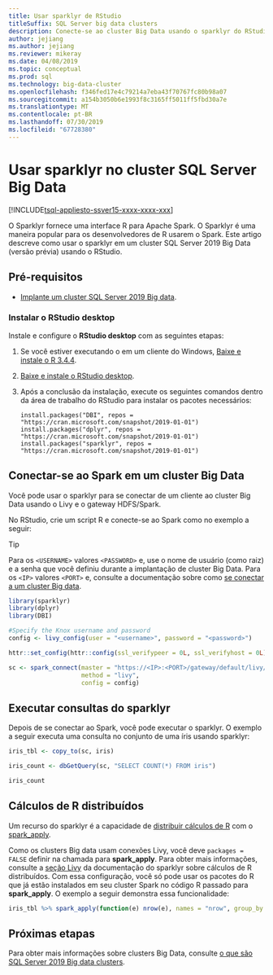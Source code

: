 ```yaml
---
title: Usar sparklyr de RStudio
titleSuffix: SQL Server big data clusters
description: Conecte-se ao cluster Big Data usando o sparklyr do RStudio.
author: jejiang
ms.author: jejiang
ms.reviewer: mikeray
ms.date: 04/08/2019
ms.topic: conceptual
ms.prod: sql
ms.technology: big-data-cluster
ms.openlocfilehash: f346fed17e4c79214a7eba43f70767fc80b98a07
ms.sourcegitcommit: a154b3050b6e1993f8c3165ff5011ff5fbd30a7e
ms.translationtype: MT
ms.contentlocale: pt-BR
ms.lasthandoff: 07/30/2019
ms.locfileid: "67728380"
---
```

# <a name="use-sparklyr-in-sql-server-big-data-cluster"></a>Usar sparklyr no cluster SQL Server Big Data

[!INCLUDE[tsql-appliesto-ssver15-xxxx-xxxx-xxx](../includes/tsql-appliesto-ssver15-xxxx-xxxx-xxx.md)]

O Sparklyr fornece uma interface R para Apache Spark. O Sparklyr é uma maneira popular para os desenvolvedores de R usarem o Spark. Este artigo descreve como usar o sparklyr em um cluster SQL Server 2019 Big Data (versão prévia) usando o RStudio.

## <a name="prerequisites"></a>Pré-requisitos

- [Implante um cluster SQL Server 2019 Big data](quickstart-big-data-cluster-deploy.md).

### <a name="install-rstudio-desktop"></a>Instalar o RStudio desktop

Instale e configure o **RStudio desktop** com as seguintes etapas:

1. Se você estiver executando o em um cliente do Windows, [Baixe e instale o R 3.4.4](https://cran.rstudio.com/bin/windows/base/old/3.4.4).

1. [Baixe e instale o RStudio desktop](https://www.rstudio.com/products/rstudio/download/).

1. Após a conclusão da instalação, execute os seguintes comandos dentro da área de trabalho do RStudio para instalar os pacotes necessários:

   ```RStudioDesktop
   install.packages("DBI", repos = "https://cran.microsoft.com/snapshot/2019-01-01")
   install.packages("dplyr", repos = "https://cran.microsoft.com/snapshot/2019-01-01")
   install.packages("sparklyr", repos = "https://cran.microsoft.com/snapshot/2019-01-01")
   ```

## <a name="connect-to-spark-in-a-big-data-cluster"></a>Conectar-se ao Spark em um cluster Big Data

Você pode usar o sparklyr para se conectar de um cliente ao cluster Big Data usando o Livy e o gateway HDFS/Spark. 

No RStudio, crie um script R e conecte-se ao Spark como no exemplo a seguir:

> [!TIP]
> Para os `<USERNAME>` valores `<PASSWORD>` e, use o nome de usuário (como raiz) e a senha que você definiu durante a implantação de cluster Big Data. Para os `<IP>` valores `<PORT>` e, consulte a documentação sobre como [se conectar a um cluster Big data](connect-to-big-data-cluster.md).

```r
library(sparklyr)
library(dplyr)
library(DBI)

#Specify the Knox username and password
config <- livy_config(user = "<username>", password = "<password>")

httr::set_config(httr::config(ssl_verifypeer = 0L, ssl_verifyhost = 0L))

sc <- spark_connect(master = "https://<IP>:<PORT>/gateway/default/livy/v1",
                    method = "livy",
                    config = config)
```

## <a name="run-sparklyr-queries"></a>Executar consultas do sparklyr

Depois de se conectar ao Spark, você pode executar o sparklyr. O exemplo a seguir executa uma consulta no conjunto de uma íris usando sparklyr:

```r
iris_tbl <- copy_to(sc, iris)

iris_count <- dbGetQuery(sc, "SELECT COUNT(*) FROM iris")

iris_count
```

## <a name="distributed-r-computations"></a>Cálculos de R distribuídos

Um recurso do sparklyr é a capacidade de [distribuir cálculos de R](https://spark.rstudio.com/guides/distributed-r/) com o [spark_apply](https://spark.rstudio.com/reference/spark_apply/).

Como os clusters Big data usam conexões Livy, você deve `packages = FALSE` definir na chamada para **spark_apply**. Para obter mais informações, consulte a [seção Livy](https://spark.rstudio.com/guides/distributed-r/#livy) da documentação do sparklyr sobre cálculos de R distribuídos. Com essa configuração, você só pode usar os pacotes do R que já estão instalados em seu cluster Spark no código R passado para **spark_apply**. O exemplo a seguir demonstra essa funcionalidade:

```r
iris_tbl %>% spark_apply(function(e) nrow(e), names = "nrow", group_by = "Species", packages = FALSE)
```

## <a name="next-steps"></a>Próximas etapas

Para obter mais informações sobre clusters Big Data, consulte [o que são SQL Server 2019 Big data clusters](big-data-cluster-overview.md).
